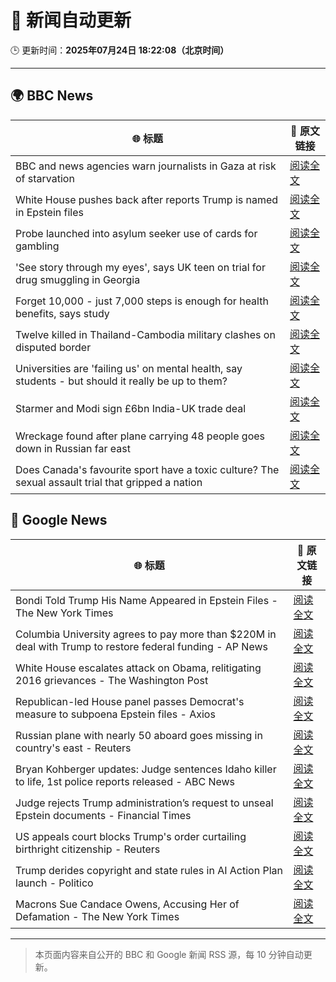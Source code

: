 # 🧠 新闻自动更新

🕒 更新时间：**2025年07月24日 18:22:08（北京时间）**

---

## 🌍 BBC News

| 🌐 标题 | 🔗 原文链接 |
|--------|-------------|
| BBC and news agencies warn journalists in Gaza at risk of starvation | [阅读全文](https://www.bbc.com/news/articles/c8j1j7n72ywo) |
| White House pushes back after reports Trump is named in Epstein files | [阅读全文](https://www.bbc.com/news/articles/cwyq921zqqzo) |
| Probe launched into asylum seeker use of cards for gambling | [阅读全文](https://www.bbc.com/news/articles/c9dgd1qyq29o) |
| 'See story through my eyes', says UK teen on trial for drug smuggling in Georgia | [阅读全文](https://www.bbc.com/news/articles/c80p8j1kyrro) |
| Forget 10,000 - just 7,000 steps is enough for health benefits, says study | [阅读全文](https://www.bbc.com/news/articles/cx238lgy3pwo) |
| Twelve killed in Thailand-Cambodia military clashes on disputed border | [阅读全文](https://www.bbc.com/news/articles/c80p8z0y0eko) |
| Universities are 'failing us' on mental health, say students - but should it really be up to them? | [阅读全文](https://www.bbc.com/news/articles/c93kzkle81wo) |
| Starmer and Modi sign £6bn India-UK trade deal | [阅读全文](https://www.bbc.com/news/articles/c307ggj492vo) |
| Wreckage found after plane carrying 48 people goes down in Russian far east | [阅读全文](https://www.bbc.com/news/articles/c99490m97epo) |
| Does Canada's favourite sport have a toxic culture? The sexual assault trial that gripped a nation | [阅读全文](https://www.bbc.com/news/articles/cdxv71v5lq2o) |

## 📰 Google News

| 🌐 标题 | 🔗 原文链接 |
|--------|-------------|
| Bondi Told Trump His Name Appeared in Epstein Files - The New York Times | [阅读全文](https://news.google.com/rss/articles/CBMigwFBVV95cUxPT3d6RVJKdHZjRFNLdTVYdzlKa2gxRllwZHFHamRCb1BoMVR2S3M1NERVbDBBcXdwSmtaLXo4NVQzcm56c01wN0lUc3NRdzRqYzk1eFNIR1RXVWFuaUNkMFk2bVZOalptdVc2M1lrUXFNX2ktUHF6VmpqQkNKdjJnWU5FQQ?oc=5) |
| Columbia University agrees to pay more than $220M in deal with Trump to restore federal funding - AP News | [阅读全文](https://news.google.com/rss/articles/CBMihgFBVV95cUxQeUhkWk1adHIxblVnUjhlUTVwV3ZJb19zQThaWnNkam9jTDdXWXN3cWpyNXJZM21QMWhNbEtGRkV6RUM4UjZKMm0yTVNkODBRd0Z0YWhkZDJpYWpfX25rU3kxdmw3LW9heW9FRzZCc0pEc1N1VVc0ejhRNHl0OVY5NnExanlfZw?oc=5) |
| White House escalates attack on Obama, relitigating 2016 grievances - The Washington Post | [阅读全文](https://news.google.com/rss/articles/CBMinAFBVV95cUxQX2JOVUoxXzk2cTFqdE1EUkNGZ0tDdld4RVcyOE9VeGRCeWtRNUhyT05YMXdtN1dqbVdEM1loVFNHRkFiNHRpMmtRemRHZ3RCeWpFc1NDdDF5ckJ0MEZHUGpvTnZwSFN0M1o3WEw2RVhONTExWTRsV01kRXBOTnNTeWRVUVdtYXMzQ0NLb0lXUEtLcEVZMV9GRlJpT3M?oc=5) |
| Republican-led House panel passes Democrat's measure to subpoena Epstein files - Axios | [阅读全文](https://news.google.com/rss/articles/CBMihgFBVV95cUxQRXg4aXltaU1sYl85anhtTGZ6VGxuNjZwb19ENWQxZnF6YXdGZjRvZmNEbHdhWlRmVWNXTkpLYU5YbGxKUXNPRkI4VTVtaksxX2pVX2l1ZTlMeXdmSjBFTHl0SkdDSUZJNkw0SEN2RkVVdk1vcWZuMzd0c2o3V1hueHVhUkJfUQ?oc=5) |
| Russian plane with nearly 50 aboard goes missing in country's east - Reuters | [阅读全文](https://news.google.com/rss/articles/CBMivAFBVV95cUxON0lZNFVmZTlXa2ZHeWYyU1BwUzE2SDhKUWZJVVV2ZTRzYmpmdzVvcVdwMFdJUUk2VzNqWktvNTQ2UUkycGVVc1Ryc1QwajhXOU1GNGtLcDdwLVBVbGdBWUt2NlZJZUtlRGtiM1hkTDE5SmV6VVo1ZzlZUHZOYTRhWldmRkwyTnowZmQzTzdpenFTRkwzOU9mUjRqOHRjTTNGSXNZTUtUdmFRQ2ZhbXdCZFJvX2lhTGR4TVFCMw?oc=5) |
| Bryan Kohberger updates: Judge sentences Idaho killer to life, 1st police reports released - ABC News | [阅读全文](https://news.google.com/rss/articles/CBMirwFBVV95cUxOYndGTmdVRmkxanZtc3I1a3FPTGlBTTEzYTgzTDVTLTBXMTRSV3hnM3liaVU4SUpDd0dMMEZJOEs0STBPRG0zZVVSRFNWZ3FnV2NNYk5fYTlOYTdkVk4wamRoZUpoNWxEVjAtRllfRDg0VFlqeF9jOWxKUXN5MFlBQi02a29VdGgzR0Zob0RraHJJNzByckxVc2p5SzdHUmN3eXYxMXJzX0NPakpvUk9n?oc=5) |
| Judge rejects Trump administration’s request to unseal Epstein documents - Financial Times | [阅读全文](https://news.google.com/rss/articles/CBMicEFVX3lxTE5zQ3pHTm1wQTAtaEtwdTREZWNSQS11eGZ4d21rYU8tc19ROEp5bDd1YTlyX2JFcVNWN2lCNUtNcC1nVEdDdkpyZklOMjBGUTV3R2psNG9KYm55SW5MZGR4ZHc2OWh6ajNFbDhEOFVkY1U?oc=5) |
| US appeals court blocks Trump's order curtailing birthright citizenship - Reuters | [阅读全文](https://news.google.com/rss/articles/CBMiwAFBVV95cUxPWjM3YTJXSzk1TTFIcGxwelRfeGlxVVd0V0s0YWpMblFGd3BBcHhXVmZnSHVvTk5UMWFNMmZsU3RqVUtIQzUtTV9USWZ0QkdxZ3Z4RHlRYnlQMzRUTGs4cE5CRHluZjNRZllzMlNYRTN0Q0ZZMlhGbE5BWHo0OF8xbWxGdTZRTHpLUmQ3UUc2NTl3Yk9DNHljNjBYVzJFQ2pmS1RTSHZNNGhialpkY1haeGFFQ1I0MnFLbm1IVUZLQ1I?oc=5) |
| Trump derides copyright and state rules in AI Action Plan launch - Politico | [阅读全文](https://news.google.com/rss/articles/CBMiswFBVV95cUxQN2VMWXVxN2QtZlA2eFREaldEVDZib1ExT0NGUDlTQk1fTm8tMEJyUTVubHZZODBNRG1qQTB0RFRmOHY5aGZZeUFQMFVNel9qNHJPT3VjUFRkaDZBVmhzYlhONFhTNW9VX0ZZWFJoTVhYY09uSkFrTlN2QTF3Y1VfcElqRm9sdnhWVm5CS1lFZlNHOU5DOFAxMlBHNkhPNG94dFhPUmRpeV9Gc294UEhDc2E1NA?oc=5) |
| Macrons Sue Candace Owens, Accusing Her of Defamation - The New York Times | [阅读全文](https://news.google.com/rss/articles/CBMilwFBVV95cUxNRjkzaVA1ZjdSQlljOTR6SjNEVGVBeGtGUUI1eUNHZHRFajFVXzdXZDYzM1otOHNpbU9ZYnZYaHVnd2RoSGhHdGFzTGhvREFrRWtzTlhHbDhBN3YwOTU3YmQ2bkpuLVpaRzZjRVhwY3VDLUc4TG5Gc2F2MnJrSWxIcTQ0eTNmUFlBd0J0UDJnZVJnY2tkYXo0?oc=5) |

---
> 本页面内容来自公开的 BBC 和 Google 新闻 RSS 源，每 10 分钟自动更新。